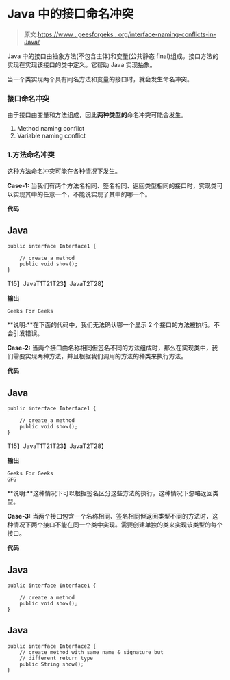 # Java 中的接口命名冲突

> 原文:[https://www . geesforgeks . org/interface-naming-conflicts-in-Java/](https://www.geeksforgeeks.org/interface-naming-conflicts-in-java/)

Java 中的接口由抽象方法(不包含主体)和变量(公共静态 final)组成。接口方法的实现在实现该接口的类中定义。它帮助 Java 实现抽象。

当一个类实现两个具有同名方法和变量的接口时，就会发生命名冲突。

### 接口命名冲突

由于接口由变量和方法组成，因此**两种类型的**命名冲突可能会发生。

1.  Method naming conflict
2.  Variable naming conflict

### 1.方法命名冲突

这种方法命名冲突可能在各种情况下发生。

**Case-1:** 当我们有两个方法名相同、签名相同、返回类型相同的接口时，实现类可以实现其中的任意一个，不能说实现了其中的哪一个。

**代码**

## Java

```
public interface Interface1 {

    // create a method
    public void show();
}
```

T15】JavaT1T21T23】JavaT2T28】

**输出**

```
Geeks For Geeks
```

**说明:**在下面的代码中，我们无法确认哪一个显示 2 个接口的方法被执行。不会引发错误。

**Case-2:** 当两个接口由名称相同但签名不同的方法组成时，那么在实现类中，我们需要实现两种方法，并且根据我们调用的方法的种类来执行方法。

**代码**

## Java

```
public interface Interface1 {

    // create a method
    public void show();
}
```

T15】JavaT1T21T23】JavaT2T28】

**输出**

```
Geeks For Geeks
GFG
```

**说明:**这种情况下可以根据签名区分这些方法的执行，这种情况下忽略返回类型。

**Case-3:** 当两个接口包含一个名称相同、签名相同但返回类型不同的方法时，这种情况下两个接口不能在同一个类中实现。需要创建单独的类来实现该类型的每个接口。

**代码**

## Java

```
public interface Interface1 {

    // create a method
    public void show();
}
```

## Java

```
public interface Interface2 {
    // create method with same name & signature but
    // different return type
    public String show();
}
```